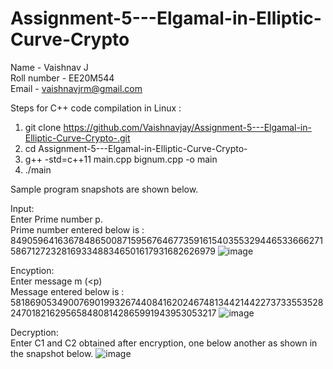 # Assignment-5---Elgamal-in-Elliptic-Curve-Crypto

Name - Vaishnav J  
Roll number - EE20M544  
Email - vaishnavjrm@gmail.com  

Steps for C++ code compilation in Linux :
1. git clone https://github.com/Vaishnavjay/Assignment-5---Elgamal-in-Elliptic-Curve-Crypto-.git
2. cd Assignment-5---Elgamal-in-Elliptic-Curve-Crypto-
3. g++ -std=c++11 main.cpp bignum.cpp -o main
4. ./main

Sample program snapshots are shown below.

Input:    
Enter Prime number p.    
Prime number entered below is : 8490596416367848650087159567646773591615403553294465336662715867127232816933488346501617931682626979 
![image](https://user-images.githubusercontent.com/17180872/144440625-8f5db761-3684-4ffc-9084-7ce907cd5fcf.png)

Encyption:    
Enter message m (<p)    
Message entered below is : 5818690534900769019932674408416202467481344214422737335535282470182162956584808142865991943953053217
![image](https://user-images.githubusercontent.com/17180872/144442344-cc234694-71a3-46b3-8e4e-8eb9a968b749.png)


Decryption:    
Enter C1 and C2 obtained after encryption, one below another as shown in the snapshot below.
![image](https://user-images.githubusercontent.com/17180872/144442485-51227cd4-1672-498e-baa4-e289ef18cd78.png)
